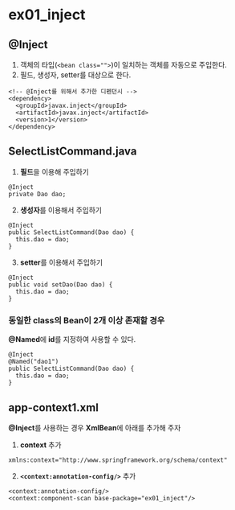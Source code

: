 # ex01_inject
## @Inject
1. 객체의 타입(``<bean class="">``)이 일치하는 객체를 자동으로 주입한다.
2. 필드, 생성자, setter를 대상으로 한다.

```
<!-- @Inject를 위해서 추가한 디펜던시 -->
<dependency>
  <groupId>javax.inject</groupId>
  <artifactId>javax.inject</artifactId>
  <version>1</version>
</dependency>
```
## SelectListCommand.java
1. **필드**을 이용해 주입하기
```
@Inject
private Dao dao;
```
2. **생성자**를 이용해서 주입하기
```
@Inject 
public SelectListCommand(Dao dao) {
  this.dao = dao;
}
```
3. **setter**를 이용해서 주입하기
```
@Inject	
public void setDao(Dao dao) {
  this.dao = dao;
}
```

### 동일한 class의 Bean이 **2개 이상** 존재할 경우
**@Named**에 **id**를 지정하여 사용할 수 있다.
```
@Inject
@Named("dao1")
public SelectListCommand(Dao dao) {
  this.dao = dao;
}
```

## app-context1.xml
**@Inject**를 사용하는 경우 **XmlBean**에 아래를 추가해 주자
1. **context** 추가
```
xmlns:context="http://www.springframework.org/schema/context"
```
2. **```<context:annotation-config/>```** 추가
```
<context:annotation-config/>
<context:component-scan base-package="ex01_inject"/>
```